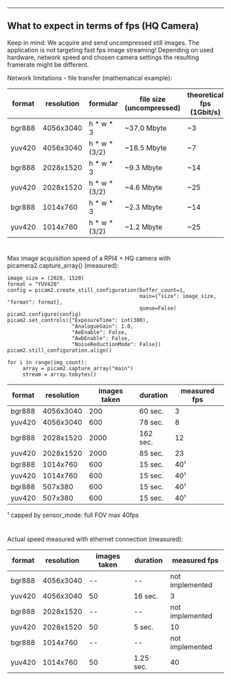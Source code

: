 ___
## What to expect in terms of fps (HQ Camera)
Keep in mind: We acquire and send uncompressed still images. The application is not targeting fast fps image streaming!
Depending on used hardware, network speed and chosen camera settings the resulting framerate might be different.

Network limitations - file transfer (mathematical example):

|format  | resolution | formular      | file size (uncompressed) | theoretical fps (1Gbit/s)   | 
|------- |------------|---------------|--------------------------|-----------------------------|
|bgr888  | 4056x3040  | h * w * 3     | ~37.0 Mbyte              | ~3                          |
|yuv420  | 4056x3040  | h * w * (3/2) | ~18.5 Mbyte              | ~7                          |
|bgr888  | 2028x1520  | h * w * 3     | ~9.3 Mbyte               | ~14                         |
|yuv420  | 2028x1520  | h * w * (3/2) | ~4.6 Mbyte               | ~25                         |
|bgr888  | 1014x760   | h * w * 3     | ~2.3 Mbyte               | ~14                         |
|yuv420  | 1014x760   | h * w * (3/2) | ~1.2 Mbyte               | ~25                         |
#

Max image acquisition speed of a RPI4 + HQ camera with picamera2.capture_array() (measured):

```
image_size = (2028, 1520)
format = "YUV420"
config = picam2.create_still_configuration(buffer_count=1,
                                           main={"size": image_size, "format": format},
                                           queue=False)
picam2.configure(config)
picam2.set_controls({"ExposureTime": int(300),
                     "AnalogueGain": 1.0,
                     "AeEnable": False,
                     "AwbEnable": False,
                     "NoiseReductionMode": False})
picam2.still_configuration.align()

for i in range(img_count):
     array = picam2.capture_array("main")
     stream = array.tobytes()

```

|format  | resolution | images taken | duration | measured fps | 
|------- |------------|--------------|----------|--------------|
|bgr888  | 4056x3040  | 200          | 60 sec.  | 3            |
|yuv420  | 4056x3040  | 600          | 78 sec.  | 8            |
|bgr888  | 2028x1520  | 2000         | 162 sec. | 12           |
|yuv420  | 2028x1520  | 2000         | 85 sec.  | 23           |
|bgr888  | 1014x760   | 600          | 15 sec.  | 40¹          |
|yuv420  | 1014x760   | 600          | 15 sec.  | 40¹          |
|bgr888  | 507x380    | 600          | 15 sec.  | 40¹          |
|yuv420  | 507x380    | 600          | 15 sec.  | 40¹          |
¹ capped by sensor_mode: full FOV max 40fps
#

Actual speed measured with ethernet connection (measured):

|format  | resolution  | images taken | duration  | measured fps     |
|------- |-------------|--------------|-----------|------------------|
|bgr888  | 4056x3040   | --           | --        | not implemented  |
|yuv420  | 4056x3040   | 50           | 16 sec.   | 3                |
|bgr888  | 2028x1520   | --           | --        | not implemented  |
|yuv420  | 2028x1520   | 50           | 5 sec.    | 10               |
|bgr888  | 1014x760    | --           | --        | not implemented  |
|yuv420  | 1014x760    | 50           | 1.25 sec. | 40               |
